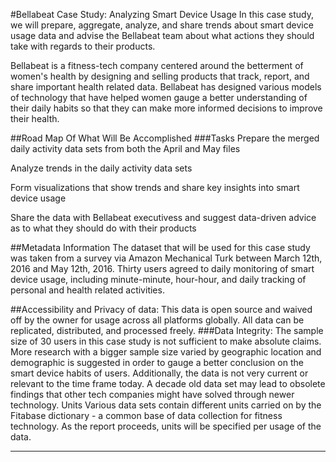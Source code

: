 #Bellabeat Case Study: Analyzing Smart Device Usage
In this case study, we will prepare, aggregate, analyze, and share trends about smart device usage data and advise the Bellabeat team about what actions they should take with regards to their products.

Bellabeat is a fitness-tech company centered around the betterment of women's health by designing and selling products that track, report, and share important health related data. Bellabeat has designed various models of technology that have helped women gauge a better understanding of their daily habits so that they can make more informed decisions to improve their health.

##Road Map Of What Will Be Accomplished
###Tasks
Prepare the merged daily activity data sets from both the April and May files

Analyze trends in the daily activity data sets

Form visualizations that show trends and share key insights into smart device usage

Share the data with Bellabeat executivess and suggest data-driven advice as to what they should do with their products

##Metadata Information
The dataset that will be used for this case study was taken from a survey via Amazon Mechanical Turk between March 12th, 2016 and May 12th, 2016. Thirty users agreed to daily monitoring of smart device usage, including minute-minute, hour-hour, and daily tracking of personal and health related activities.

##Accessibility and Privacy of data:
This data is open source and waived off by the owner for usage across all platforms globally. All data can be replicated, distributed, and processed freely.
###Data Integrity:
The sample size of 30 users in this case study is not sufficient to make absolute claims. More research with a bigger sample size varied by geographic location and demographic is suggested in order to gauge a better conclusion on the smart device habits of users. Additionally, the data is not very current or relevant to the time frame today. A decade old data set may lead to obsolete findings that other tech companies might have solved through newer technology.
Units
Various data sets contain different units carried on by the Fitabase dictionary - a common base of data collection for fitness technology. As the report proceeds, units will be specified per usage of the data.




------------------------------------------------------------------------------------------------------------------

